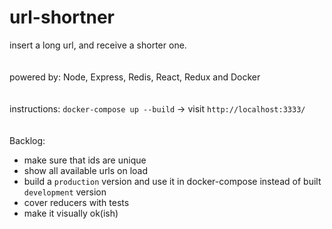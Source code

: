 # url-shortner
insert a long url, and receive a shorter one.
<br><br><br>
powered by: Node, Express, Redis, React, Redux and Docker
<br><br><br>
instructions: `docker-compose up --build` -> visit `http://localhost:3333/`
<br><br><br>
Backlog:
- make sure that ids are unique
- show all available urls on load
- build a `production` version and use it in docker-compose instead of built `development` version
- cover reducers with tests
- make it visually ok(ish)
